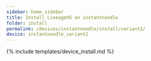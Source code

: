 ```yaml
---
sidebar: home_sidebar
title: Install LineageOS on instantnoodle
folder: install
permalink: /devices/instantnoodle/install/variant2/
device: instantnoodle_variant2
---
```

{% include templates/device_install.md %}
